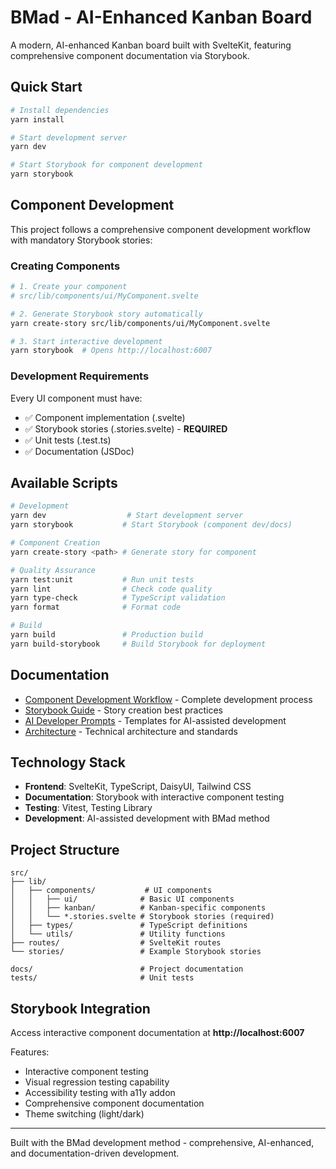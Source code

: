 # BMad - AI-Enhanced Kanban Board

A modern, AI-enhanced Kanban board built with SvelteKit, featuring comprehensive component documentation via Storybook.

## Quick Start

```bash
# Install dependencies
yarn install

# Start development server
yarn dev

# Start Storybook for component development
yarn storybook
```

## Component Development

This project follows a comprehensive component development workflow with mandatory Storybook stories:

### Creating Components
```bash
# 1. Create your component
# src/lib/components/ui/MyComponent.svelte

# 2. Generate Storybook story automatically
yarn create-story src/lib/components/ui/MyComponent.svelte

# 3. Start interactive development
yarn storybook  # Opens http://localhost:6007
```

### Development Requirements
Every UI component must have:
- ✅ Component implementation (.svelte)
- ✅ Storybook stories (.stories.svelte) - **REQUIRED**
- ✅ Unit tests (.test.ts)
- ✅ Documentation (JSDoc)

## Available Scripts

```bash
# Development
yarn dev                  # Start development server
yarn storybook           # Start Storybook (component dev/docs)

# Component Creation  
yarn create-story <path> # Generate story for component

# Quality Assurance
yarn test:unit           # Run unit tests
yarn lint                # Check code quality
yarn type-check          # TypeScript validation
yarn format              # Format code

# Build
yarn build               # Production build
yarn build-storybook     # Build Storybook for deployment
```

## Documentation

- [Component Development Workflow](docs/COMPONENT_DEVELOPMENT_WORKFLOW.md) - Complete development process
- [Storybook Guide](docs/STORYBOOK_GUIDE.md) - Story creation best practices  
- [AI Developer Prompts](docs/AI_DEVELOPER_PROMPTS.md) - Templates for AI-assisted development
- [Architecture](docs/architecture/) - Technical architecture and standards

## Technology Stack

- **Frontend**: SvelteKit, TypeScript, DaisyUI, Tailwind CSS
- **Documentation**: Storybook with interactive component testing
- **Testing**: Vitest, Testing Library
- **Development**: AI-assisted development with BMad method

## Project Structure

```
src/
├── lib/
│   ├── components/           # UI components
│   │   ├── ui/              # Basic UI components  
│   │   ├── kanban/          # Kanban-specific components
│   │   └── *.stories.svelte # Storybook stories (required)
│   ├── types/               # TypeScript definitions
│   └── utils/               # Utility functions
├── routes/                  # SvelteKit routes
└── stories/                 # Example Storybook stories

docs/                        # Project documentation
tests/                       # Unit tests
```

## Storybook Integration

Access interactive component documentation at **http://localhost:6007**

Features:
- Interactive component testing
- Visual regression testing capability
- Accessibility testing with a11y addon
- Comprehensive component documentation
- Theme switching (light/dark)

---

Built with the BMad development method - comprehensive, AI-enhanced, and documentation-driven development.
